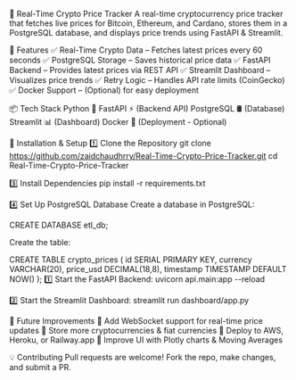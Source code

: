 🚀 Real-Time Crypto Price Tracker
A real-time cryptocurrency price tracker that fetches live prices for Bitcoin, Ethereum, and Cardano, stores them in a PostgreSQL database, and displays price trends using FastAPI & Streamlit.

📌 Features
✅ Real-Time Crypto Data – Fetches latest prices every 60 seconds
✅ PostgreSQL Storage – Saves historical price data
✅ FastAPI Backend – Provides latest prices via REST API
✅ Streamlit Dashboard – Visualizes price trends
✅ Retry Logic – Handles API rate limits (CoinGecko)
✅ Docker Support – (Optional) for easy deployment

📦 Tech Stack
Python 🐍
FastAPI ⚡ (Backend API)
PostgreSQL 🛢 (Database)
Streamlit 📊 (Dashboard)
Docker 🐳 (Deployment - Optional)

🚀 Installation & Setup
1️⃣ Clone the Repository
git clone https://github.com/zaidchaudhrry/Real-Time-Crypto-Price-Tracker.git
cd Real-Time-Crypto-Price-Tracker

3️⃣ Install Dependencies
pip install -r requirements.txt

4️⃣ Set Up PostgreSQL Database
Create a database in PostgreSQL:

CREATE DATABASE etl_db;

Create the table:

CREATE TABLE crypto_prices (
    id SERIAL PRIMARY KEY,
    currency VARCHAR(20),
    price_usd DECIMAL(18,8),
    timestamp TIMESTAMP DEFAULT NOW()
);
1️⃣ Start the FastAPI Backend:
uvicorn api.main:app --reload

2️⃣ Start the Streamlit Dashboard:
streamlit run dashboard/app.py

📌 Future Improvements
🔹 Add WebSocket support for real-time price updates
🔹 Store more cryptocurrencies & fiat currencies
🔹 Deploy to AWS, Heroku, or Railway.app
🔹 Improve UI with Plotly charts & Moving Averages

💡 Contributing
Pull requests are welcome!
Fork the repo, make changes, and submit a PR.
